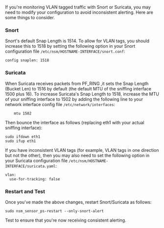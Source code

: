If you're monitoring VLAN tagged traffic with Snort or Suricata, you may need to modify your configuration to avoid inconsistent alerting.  Here are some things to consider.

### Snort
Snort's default Snap Length is 1514.  To allow for VLAN tags, you should increase this to 1518 by setting the following option in your Snort configuration file `/etc/nsm/HOSTNAME-INTERFACE/snort.conf`:
```
config snaplen: 1518
```

### Suricata
When Suricata receives packets from PF_RING ,it sets the Snap Length (Bucket Len) to 1516 by default (the default MTU of the sniffing interface 1500 plus 16).  To increase Suricata's Snap Length to 1518, increase the MTU of your sniffing interface to 1502 by adding the following line to your network interface config file `/etc/network/interfaces`:
```
    mtu 1502
```
Then bounce the interface as follows (replacing eth1 with your actual sniffing interface):
```
sudo ifdown eth1
sudo ifup eth1
```

If you have inconsistent VLAN tags (for example, VLAN tags in one direction but not the other), then you may also need to set the following option in your Suricata configuration file `/etc/nsm/HOSTNAME-INTERFACE/suricata.yaml`:
```
vlan:
  use-for-tracking: false
```

### Restart and Test
Once you've made the above changes, restart Snort/Suricata as follows:
```
sudo nsm_sensor_ps-restart --only-snort-alert
```
Test to ensure that you're now receiving consistent alerting.